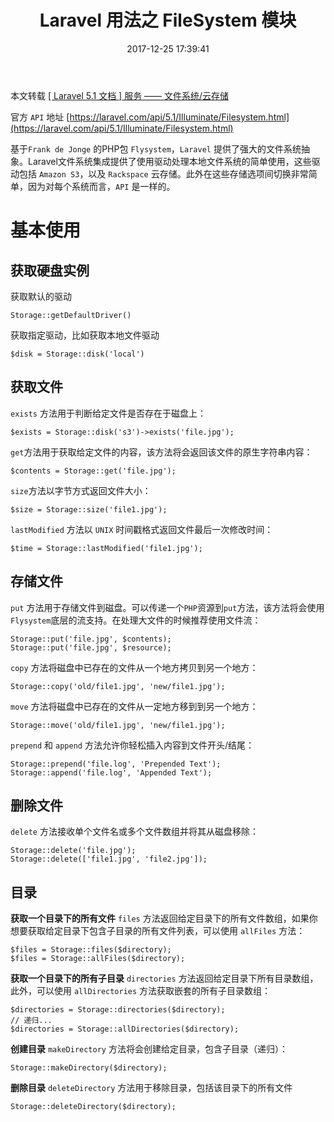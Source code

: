 ﻿---
title: Laravel 用法之 FileSystem 模块
date: 2017-12-25 17:39:41
description: 转载 Laravel 学院的文件系统相关文章并略加精简
tags:
- Laravel-5.1
categories:
- Laravel
copyright: false
---

本文转载 [[ Laravel 5.1 文档 ] 服务 —— 文件系统/云存储](http://laravelacademy.org/post/200.html#ipt_kb_toc_200_8)

官方 `API` 地址 [https://laravel.com/api/5.1/Illuminate/Filesystem.html](https://laravel.com/api/5.1/Illuminate/Filesystem.html)

基于`Frank de Jonge` 的PHP包 `Flysystem`，`Laravel` 提供了强大的文件系统抽象。Laravel文件系统集成提供了使用驱动处理本地文件系统的简单使用，这些驱动包括 `Amazon S3`，以及 `Rackspace` 云存储。此外在这些存储选项间切换非常简单，因为对每个系统而言，`API` 是一样的。

# 基本使用
## 获取硬盘实例
获取默认的驱动
```
Storage::getDefaultDriver()
```
获取指定驱动，比如获取本地文件驱动
```
$disk = Storage::disk('local')
```

## 获取文件
`exists` 方法用于判断给定文件是否存在于磁盘上：

```
$exists = Storage::disk('s3')->exists('file.jpg');
```

`get`方法用于获取给定文件的内容，该方法将会返回该文件的原生字符串内容：

```
$contents = Storage::get('file.jpg');
```

`size`方法以字节方式返回文件大小：

```
$size = Storage::size('file1.jpg');
```

`lastModified` 方法以 `UNIX` 时间戳格式返回文件最后一次修改时间：

```
$time = Storage::lastModified('file1.jpg');
```


## 存储文件
`put` 方法用于存储文件到磁盘。可以传递一个`PHP`资源到`put`方法，该方法将会使用`Flysystem`底层的流支持。在处理大文件的时候推荐使用文件流：

```
Storage::put('file.jpg', $contents);
Storage::put('file.jpg', $resource);
```

`copy` 方法将磁盘中已存在的文件从一个地方拷贝到另一个地方：

```
Storage::copy('old/file1.jpg', 'new/file1.jpg');
```

`move` 方法将磁盘中已存在的文件从一定地方移到到另一个地方：

```
Storage::move('old/file1.jpg', 'new/file1.jpg');
```

`prepend` 和 `append` 方法允许你轻松插入内容到文件开头/结尾：

```
Storage::prepend('file.log', 'Prepended Text');
Storage::append('file.log', 'Appended Text');
```



## 删除文件
`delete` 方法接收单个文件名或多个文件数组并将其从磁盘移除：

```
Storage::delete('file.jpg');
Storage::delete(['file1.jpg', 'file2.jpg']);
```

## 目录
**获取一个目录下的所有文件**
`files` 方法返回给定目录下的所有文件数组，如果你想要获取给定目录下包含子目录的所有文件列表，可以使用 `allFiles` 方法：

```
$files = Storage::files($directory);
$files = Storage::allFiles($directory);
```

**获取一个目录下的所有子目录**
`directories` 方法返回给定目录下所有目录数组，此外，可以使用 `allDirectories` 方法获取嵌套的所有子目录数组：

```
$directories = Storage::directories($directory);
// 递归...
$directories = Storage::allDirectories($directory);
```

**创建目录**
`makeDirectory` 方法将会创建给定目录，包含子目录（递归）：

```
Storage::makeDirectory($directory);
```

**删除目录**
`deleteDirectory` 方法用于移除目录，包括该目录下的所有文件

```
Storage::deleteDirectory($directory);
```






